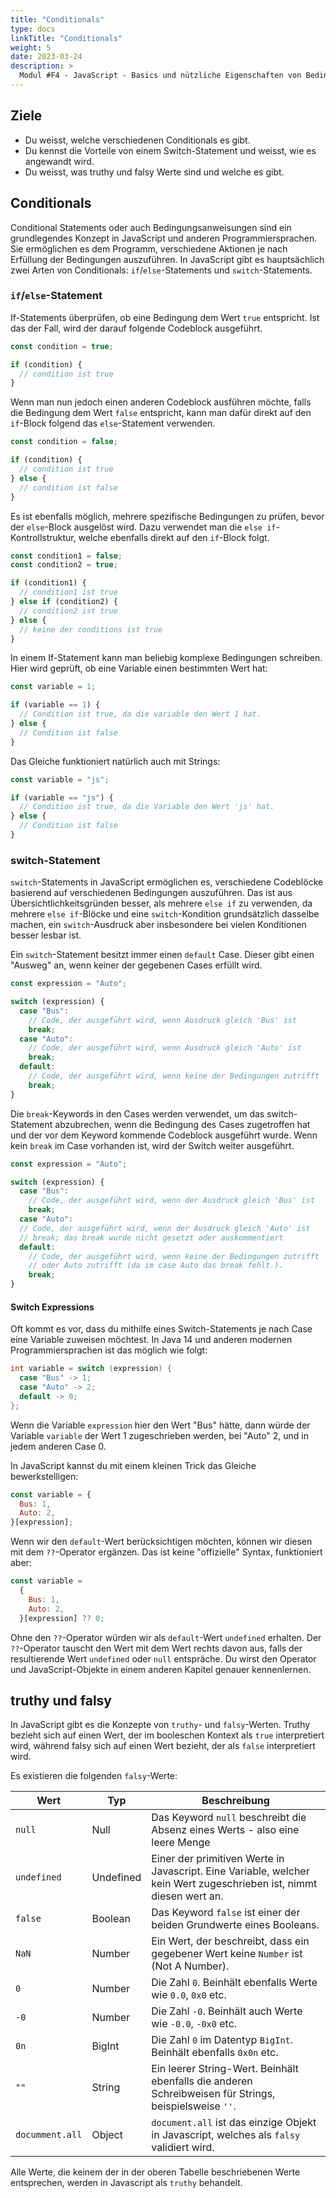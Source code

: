 ```yaml
---
title: "Conditionals"
type: docs
linkTitle: "Conditionals"
weight: 5
date: 2023-03-24
description: >
  Modul #F4 - JavaScript - Basics und nützliche Eigenschaften von Bedingungen.
---
```


## Ziele

- Du weisst, welche verschiedenen Conditionals es gibt.
- Du kennst die Vorteile von einem Switch-Statement und weisst, wie es angewandt wird.
- Du weisst, was truthy und falsy Werte sind und welche es gibt.

## Conditionals

Conditional Statements oder auch Bedingungsanweisungen sind ein grundlegendes Konzept in JavaScript und anderen Programmiersprachen. Sie ermöglichen es dem Programm, verschiedene Aktionen je nach Erfüllung der Bedingungen auszuführen. In JavaScript gibt es hauptsächlich zwei Arten von Conditionals: `if`/`else`-Statements und `switch`-Statements.

### `if`/`else`-Statement

If-Statements überprüfen, ob eine Bedingung dem Wert `true` entspricht. Ist das der Fall, wird der darauf folgende Codeblock ausgeführt.

```javascript
const condition = true;

if (condition) {
  // condition ist true
}
```

Wenn man nun jedoch einen anderen Codeblock ausführen möchte, falls die Bedingung dem Wert `false` entspricht, kann man dafür direkt auf den `if`-Block folgend das `else`-Statement verwenden.

```javascript
const condition = false;

if (condition) {
  // condition ist true
} else {
  // condition ist false
}
```

Es ist ebenfalls möglich, mehrere spezifische Bedingungen zu prüfen, bevor der `else`-Block ausgelöst wird. Dazu verwendet man die `else if`-Kontrollstruktur, welche ebenfalls direkt auf den `if`-Block folgt.

```javascript
const condition1 = false;
const condition2 = true;

if (condition1) {
  // condition1 ist true
} else if (condition2) {
  // condition2 ist true
} else {
  // keine der conditions ist true
}
```

In einem If-Statement kann man beliebig komplexe Bedingungen schreiben. Hier wird geprüft, ob eine Variable einen bestimmten Wert hat:

```javascript
const variable = 1;

if (variable == 1) {
  // Condition ist true, da die variable den Wert 1 hat.
} else {
  // Condition ist false
}
```

Das Gleiche funktioniert natürlich auch mit Strings:

```javascript
const variable = "js";

if (variable == "js") {
  // Condition ist true, da die Variable den Wert 'js' hat.
} else {
  // Condition ist false
}
```

### switch-Statement

`switch`-Statements in JavaScript ermöglichen es, verschiedene Codeblöcke basierend auf verschiedenen Bedingungen auszuführen. Das ist aus Übersichtlichkeitsgründen besser, als mehrere `else if` zu verwenden, da mehrere `else if`-Blöcke und eine `switch`-Kondition grundsätzlich dasselbe machen, ein `switch`-Ausdruck aber insbesondere bei vielen Konditionen besser lesbar ist.

Ein `switch`-Statement besitzt immer einen `default` Case. Dieser gibt einen "Ausweg" an, wenn keiner der gegebenen Cases erfüllt wird.  

```javascript
const expression = "Auto";

switch (expression) {
  case "Bus":
    // Code, der ausgeführt wird, wenn Ausdruck gleich 'Bus' ist
    break;
  case "Auto":
    // Code, der ausgeführt wird, wenn Ausdruck gleich 'Auto' ist
    break;
  default:
    // Code, der ausgeführt wird, wenn keine der Bedingungen zutrifft
    break;
}
```

Die `break`-Keywords in den Cases werden verwendet, um das switch-Statement abzubrechen, wenn die Bedingung des Cases zugetroffen hat und der vor dem Keyword kommende Codeblock ausgeführt wurde. Wenn kein `break` im Case vorhanden ist, wird der Switch weiter ausgeführt. 

```javascript
const expression = "Auto";

switch (expression) {
  case "Bus":
    // Code, der ausgeführt wird, wenn der Ausdruck gleich 'Bus' ist
    break;
  case "Auto":
  // Code, der ausgeführt wird, wenn der Ausdruck gleich 'Auto' ist
  // break; das break wurde nicht gesetzt oder auskommentiert
  default:
    // Code, der ausgeführt wird, wenn keine der Bedingungen zutrifft
    // oder Auto zutrifft (da im case Auto das break fehlt.).
    break;
}
```

#### Switch Expressions

Oft kommt es vor, dass du mithilfe eines Switch-Statements je nach Case eine Variable zuweisen möchtest. In Java 14 und anderen modernen Programmiersprachen ist das möglich wie folgt:

```java
int variable = switch (expression) {
  case "Bus" -> 1;
  case "Auto" -> 2;
  default -> 0;
};
```

Wenn die Variable `expression` hier den Wert "Bus" hätte, dann würde der Variable `variable` der Wert 1 zugeschrieben werden, bei "Auto" 2, und in jedem anderen Case 0.

In JavaScript kannst du mit einem kleinen Trick das Gleiche bewerkstelligen:

```javascript
const variable = {
  Bus: 1,
  Auto: 2,
}[expression];
```

Wenn wir den `default`-Wert berücksichtigen möchten, können wir diesen mit dem `??`-Operator ergänzen. Das ist keine "offizielle" Syntax, funktioniert aber:

```javascript
const variable =
  {
    Bus: 1,
    Auto: 2,
  }[expression] ?? 0;
```

Ohne den `??`-Operator würden wir als `default`-Wert `undefined` erhalten. Der `??`-Operator tauscht den Wert mit dem Wert rechts davon aus, falls der resultierende Wert `undefined` oder `null` entspräche. Du wirst den Operator und JavaScript-Objekte in einem anderen Kapitel genauer kennenlernen.

## truthy und falsy

In JavaScript gibt es die Konzepte von `truthy`- und `falsy`-Werten. Truthy bezieht sich auf einen Wert, der im booleschen Kontext als `true` interpretiert wird, während falsy sich auf einen Wert bezieht, der als `false` interpretiert wird.

Es existieren die folgenden `falsy`-Werte:

| Wert          | Typ       | Beschreibung                                                                                                        |
|---------------|-----------|---------------------------------------------------------------------------------------------------------------------|
| `null`          | Null      | Das Keyword `null` beschreibt die Absenz eines Werts - also eine leere Menge                                        |
| `undefined`     | Undefined | Einer der primitiven Werte in Javascript. Eine Variable, welcher kein Wert zugeschrieben ist, nimmt diesen wert an. |
| `false`         | Boolean   | Das Keyword `false` ist einer der beiden Grundwerte eines Booleans.                                                 |
| `NaN`           | Number    | Ein Wert, der beschreibt, dass ein gegebener Wert keine `Number` ist (Not A Number).                                |
| `0`             | Number    | Die Zahl `0`. Beinhält ebenfalls Werte wie `0.0`, `0x0` etc.                                                        |
| `-0`            | Number    | Die Zahl `-0`. Beinhält auch Werte wie `-0.0`, `-0x0` etc.                                                          |
| `0n`            | BigInt    | Die Zahl `0` im Datentyp `BigInt`. Beinhält ebenfalls `0x0n` etc.                                                   |
| `""`            | String    | Ein leerer String-Wert. Beinhält ebenfalls die anderen Schreibweisen für Strings, beispielsweise `''`.              |
| `documment.all` | Object    | `document.all` ist das einzige Objekt in Javascript, welches als `falsy` validiert wird.                            |

Alle Werte, die keinem der in der oberen Tabelle beschriebenen Werte entsprechen, werden in Javascript als `truthy` behandelt. 
